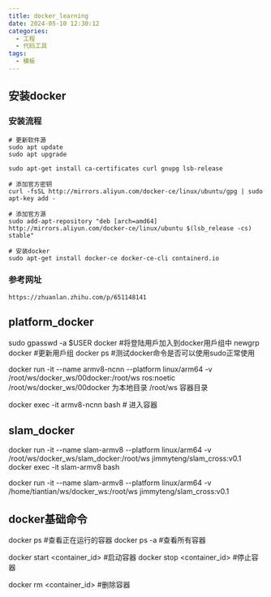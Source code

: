 ```yaml
---
title: docker_learning
date: 2024-05-10 12:30:12
categories:
  - 工程
  - 代码工具
tags:
  - 模板
---
```



## 安装docker

### 安装流程

```shell
# 更新软件源
sudo apt update 
sudo apt upgrade

sudo apt-get install ca-certificates curl gnupg lsb-release

# 添加官方密钥
curl -fsSL http://mirrors.aliyun.com/docker-ce/linux/ubuntu/gpg | sudo apt-key add -

# 添加官方源
sudo add-apt-repository "deb [arch=amd64] http://mirrors.aliyun.com/docker-ce/linux/ubuntu $(lsb_release -cs) stable"

# 安装docker
sudo apt-get install docker-ce docker-ce-cli containerd.io

```

### 参考网址
    https://zhuanlan.zhihu.com/p/651148141

## platform_docker
sudo gpasswd -a $USER docker #将登陆用戶加入到docker用戶组中
newgrp docker #更新用戶组
docker ps #测试docker命令是否可以使用sudo正常使用

docker run -it --name armv8-ncnn --platform linux/arm64 -v /root/ws/docker_ws/00docker:/root/ws ros:noetic
/root/ws/docker_ws/00docker 为本地目录
/root/ws 容器目录

docker exec -it  armv8-ncnn bash # 进入容器

## slam_docker
docker run -it --name slam-armv8 --platform linux/arm64 -v /root/ws/docker_ws/slam_docker:/root/ws jimmyteng/slam_cross:v0.1
docker exec -it  slam-armv8 bash

docker run -it --name slam-armv8 --platform linux/arm64 -v /home/tiantian/ws/docker_ws:/root/ws jimmyteng/slam_cross:v0.1

## docker基础命令
docker ps #查看正在运行的容器
docker ps -a #查看所有容器

docker start <container_id> #启动容器
docker stop <container_id> #停止容器

docker rm <container_id> #删除容器
